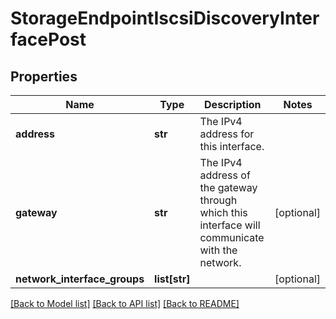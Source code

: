 # StorageEndpointIscsiDiscoveryInterfacePost

## Properties
Name | Type | Description | Notes
------------ | ------------- | ------------- | -------------
**address** | **str** | The IPv4 address for this interface. | 
**gateway** | **str** | The IPv4 address of the gateway through which this interface will communicate with the network. | [optional] 
**network_interface_groups** | **list[str]** |  | [optional] 

[[Back to Model list]](../README.md#documentation-for-models) [[Back to API list]](../README.md#documentation-for-api-endpoints) [[Back to README]](../README.md)


